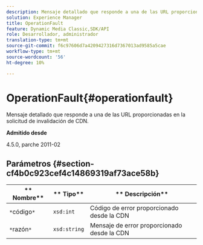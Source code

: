 ```yaml
---
description: Mensaje detallado que responde a una de las URL proporcionadas en la solicitud de invalidación de CDN.
solution: Experience Manager
title: OperationFault
feature: Dynamic Media Classic,SDK/API
role: Desarrollador, administrador
translation-type: tm+mt
source-git-commit: f6c97606d7a4209427316d7367013ad9585a5cae
workflow-type: tm+mt
source-wordcount: '56'
ht-degree: 10%

---
```



# OperationFault{#operationfault}

Mensaje detallado que responde a una de las URL proporcionadas en la solicitud de invalidación de CDN.

**Admitido desde**

4.5.0, parche 2011-02

## Parámetros {#section-cf4b0c923cef4c14869319af73ace58b}

| ** Nombre** | ** Tipo** | ** Descripción** |
|---|---|---|
| `*`código`*` | `xsd:int` | Código de error proporcionado desde la CDN |
| `*`razón`*` | `xsd:string` | Mensaje de error proporcionado desde la CDN |

